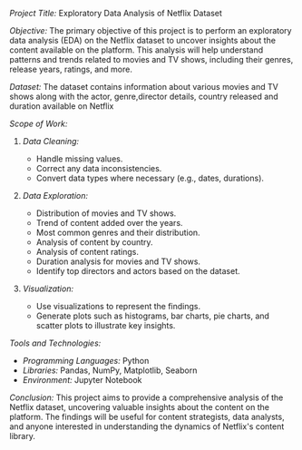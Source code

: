 *Project Title:* Exploratory Data Analysis of Netflix Dataset

*Objective:*
The primary objective of this project is to perform an exploratory data analysis (EDA) on the Netflix dataset to uncover insights about the content available on the platform. This analysis will help understand patterns and trends related to movies and TV shows, including their genres, release years, ratings, and more.

*Dataset:*
The dataset contains information about various movies and TV shows  along with the actor, genre,director details, country released and duration available on Netflix

*Scope of Work:*
1. *Data Cleaning:*
   - Handle missing values.
   - Correct any data inconsistencies.
   - Convert data types where necessary (e.g., dates, durations).

2. *Data Exploration:*
   - Distribution of movies and TV shows.
   - Trend of content added over the years.
   - Most common genres and their distribution.
   - Analysis of content by country.
   - Analysis of content ratings.
   - Duration analysis for movies and TV shows.
   - Identify top directors and actors based on the dataset.

3. *Visualization:*
   - Use visualizations to represent the findings.
   - Generate plots such as histograms, bar charts, pie charts, and scatter plots to illustrate key insights.



*Tools and Technologies:*
- *Programming Languages:* Python
- *Libraries:* Pandas, NumPy, Matplotlib, Seaborn
- *Environment:* Jupyter Notebook



*Conclusion:*
This project aims to provide a comprehensive analysis of the Netflix dataset, uncovering valuable insights about the content on the platform. The findings will be useful for content strategists, data analysts, and anyone interested in understanding the dynamics of Netflix's content library.
